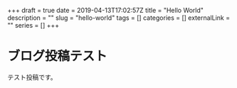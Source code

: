 +++ 
draft = true
date = 2019-04-13T17:02:57Z
title = "Hello World"
description = ""
slug = "hello-world"
tags = []
categories = []
externalLink = ""
series = []
+++

# ブログ投稿テスト

テスト投稿です。

